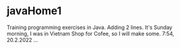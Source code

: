 # javaHome1
Training programming exercises in Java.
Adding 2 lines.
It's Sunday morning, I was in Vietnam Shop for Cofee, so I will make some. 7:54, 20.2.2022 ...
